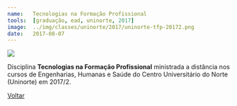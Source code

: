 ```yaml
---
name:  	Tecnologias na Formação Profissional
tools: 	[graduação, ead, uninorte, 2017]
image: 	../img/classes/uninorte/2017/uninorte-tfp-20172.png
date: 	2017-08-07
---
```


![](../img/classes/uninorte/2017/uninorte-tfp-20172.png)

Disciplina **Tecnologias na Formação Profissional** ministrada a distância nos cursos de Engenharias, Humanas e Saúde do Centro Universitário do Norte (Uninorte) em 2017/2.

<p class="text-center">
	<a class="btn btn-outline-primary mt-1" href="{{ site.baseurl }}/classes/">Voltar</a>
</p>
